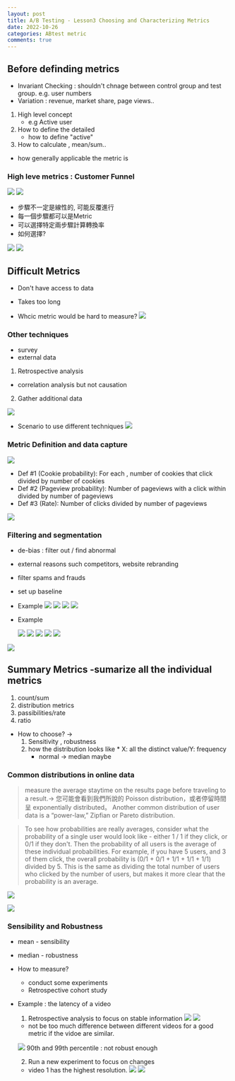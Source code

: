 ```yaml
---
layout: post
title: A/B Testing - Lesson3 Choosing and Characterizing Metrics
date: 2022-10-26
categories: ABtest metric
comments: true
---
```


## Before definding metrics
* Invariant Checking : shouldn't chnage between control group and test group. e.g. user numbers
* Variation : revenue, market share, page views.. 

1. High level concept 
    * e.g Active user
2. How to define the detailed
    * how to define "active"
3. How to calculate , mean/sum..

* how generally applicable the metric is

### High leve metrics : Customer Funnel

![](https://i.imgur.com/kWCrz28.png)
![](https://i.imgur.com/eI2EMqo.png)

* 步驟不一定是線性的, 可能反覆進行
* 每一個步驟都可以是Metric
* 可以選擇特定兩步驟計算轉換率
* 如何選擇?

![](https://i.imgur.com/i5OUVjN.jpg)
![](https://i.imgur.com/okXMOo1.jpg)


## Difficult Metrics
* Don't have access to data
* Takes too long

* Whcic metric would be hard to measure?
![](https://i.imgur.com/ZG2lJpd.png)

### Other techniques
* survey
* external data


1. Retrospective analysis
* correlation analysis but not causation

2. Gather additional data

![](https://i.imgur.com/D4kNnVq.png)

* Scenario to use different techniques
![](https://i.imgur.com/TCrHQ04.png)


### Metric Definition and data capture

![](https://i.imgur.com/QduDZL5.png)

* Def #1 (Cookie probability): For each <time interval>, number of cookies that click divided by number of cookies
* Def #2 (Pageview probability): Number of pageviews with a click within <time interval> divided by number of pageviews
* Def #3 (Rate): Number of clicks divided by number of pageviews
    
![](https://i.imgur.com/uZW3k8y.png)

### Filtering and segmentation
  * de-bias : filter out / find abnormal
  * external reasons such competitors, website rebranding
  * filter spams and frauds
  * set up baseline  
    
  * Example
    ![](https://i.imgur.com/UxVLdja.png)
    ![](https://i.imgur.com/sNEZNX4.png)
    ![](https://i.imgur.com/Z5d9EyY.png)
    ![](https://i.imgur.com/m7SsWdB.png)

  * Example
    
    ![](https://i.imgur.com/CEOjixe.png)
![](https://i.imgur.com/Chzc1EH.png)
![](https://i.imgur.com/NMmWyQU.png)
    ![](https://i.imgur.com/BKVxA2b.png)
![](https://i.imgur.com/6l7qmaQ.png)

![](https://i.imgur.com/c2e4W0T.png)


## Summary Metrics -sumarize all the individual metrics
    
1. count/sum
2. distribution metrics
3. passibilities/rate
4. ratio
* How to choose? -> 
    1. Sensitivity , robustness
    2. how the distribution looks like
      * X: all the distinct value/Y: frequency
        * normal -> median maybe
### Common distributions in online data
> measure the average staytime on the results page before traveling to a result.->  您可能會看到我們所說的 Poisson distribution，或者停留時間呈 exponentially distributed。
> Another common distribution of user data is a “power-law,” Zipfian or Pareto distribution.
    
> To see how probabilities are really averages, consider what the probability of a single user would look like - either 1 / 1 if they click, or 0/1 if they don't. Then the probability of all users is the average of these individual probabilities. For example, if you have 5 users, and 3 of them click, the overall probability is (0/1 + 0/1 + 1/1 + 1/1 + 1/1) divided by 5. This is the same as dividing the total number of users who clicked by the number of users, but makes it more clear that the probability is an average.
    
![](https://i.imgur.com/a72DDM2.png)

 ![](https://i.imgur.com/rFsQTAB.png)

### Sensibility and Robustness
* mean - sensibility
* median - robustness
* How to measure?
    * conduct some experiments
    * Retrospective cohort study
    
* Example : the latency of a video
    1. Retrospective analysis to focus on stable information
![](https://i.imgur.com/cneiG74.png)
![](https://i.imgur.com/RR7FhMu.png)

    * not be too much difference between different videos for a good metric if the vidoe are similar.
    
    ![](https://i.imgur.com/smsxBS7.png)
90th and 99th percentile : not robust enough
    
    2. Run a new experiment to focus on changes
    * video 1 has the highest resolution.
    ![](https://i.imgur.com/MdUQq1x.png)
    ![](https://i.imgur.com/JvLKanj.png)

